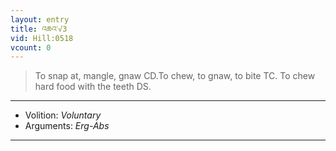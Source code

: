```yaml
---
layout: entry
title: འཆའ་√3
vid: Hill:0518
vcount: 0
---
```

> To snap at, mangle, gnaw CD\.To chew, to gnaw, to bite TC\. To chew hard food with the teeth DS\.

---
* Volition: _Voluntary_
* Arguments: _Erg-Abs_

---

